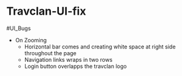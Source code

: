 # Travclan-UI-fix

#UI_Bugs
- On Zooming
  - Horizontal bar comes and creating white space at right side throughout the page
  - Navigation links wraps in two rows
  - Login button overlapps the travclan logo
    
